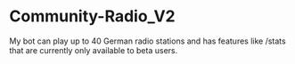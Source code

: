 # Community-Radio_V2
My bot can play up to 40 German radio stations and has features like /stats that are currently only available to beta users.
